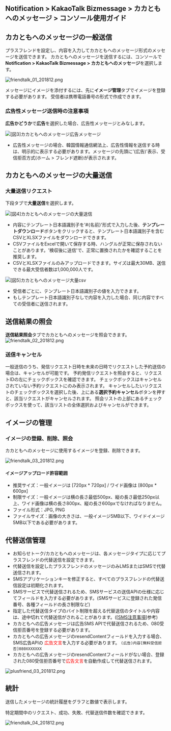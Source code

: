 ## Notification > KakaoTalk Bizmessage > カカともへのメッセージ > コンソール使用ガイド

## カカともへのメッセージの一般送信

プラスフレンドを設定し、内容を入力してカカともへのメッセージ形式のメッセージを送信できます。
カカともへのメッセージを送信するには、コンソールで**Notification > KakaoTalk Bizmessage > カカともへのメッセージ**を選択します。

![friendtalk_01_201812.png](https://static.toastoven.net/prod_alimtalk/friendtalk_01_201812.png)

メッセージにイメージを添付するには、先に**イメージ管理**タブでイメージを登録する必要があります。
受信者は携帯電話番号の形式で作成できます。

### 広告性メッセージ送信時の注意事項

**広告かどうか**で**広告**を選択した場合、広告性メッセージとみなします。

![[図3]カカともへのメッセージ広告メッセージ](http://static.toastoven.net/prod_alimtalk/friendtalk_02.png)

* 広告性メッセージの場合、韓国情報通信網法上、広告性情報を送信する時は、明示的に表示する必要があります。メッセージの先頭に'(広告)'表示、受信拒否方式(ホーム > フレンド遮断)が表示されます。

## カカともへのメッセージの大量送信

### 大量送信リクエスト
下段タブで**大量送信**を選択します。

![[図4]カカともへのメッセージの大量送信](http://static.toastoven.net/prod_alimtalk/friendtalk_mass_04.png)

* 内容にテンプレート日本語識別子を'#{名前}'形式で入力した後、**テンプレートダウンロード**ボタンをクリックすると、テンプレート日本語識別子を含むCSVとXLSXファイルをダウンロードできます。
* CSVファイルをExcelで開いて保存する時、ハングルが正常に保存されないことがあります。'検収後に送信'で、正常に置換されたかを確認することを推奨します。
* CSVとXLSXファイルのみアップロードできます。サイズは最大30MB、送信できる最大受信者数は1,000,000人です。

![[図5]カカともへのメッセージ大量csv](http://static.toastoven.net/prod_alimtalk/friendtalk_mass_05.png)

* 受信者ごとに、テンプレート日本語識別子の値を入力できます。
* もしテンプレート日本語識別子なしで内容を入力した場合、同じ内容ですべての受信者に送信されます。

## 送信結果の照会

**送信結果照会**タブでカカともへのメッセージを照会できます。
![friendtalk_02_201812.png](https://static.toastoven.net/prod_alimtalk/friendtalk_02_201812.png)

### 送信キャンセル

一般送信のうち、発信リクエスト日時を未来の日時でリクエストした予約送信の場合は、キャンセルが可能です。
予約発信リクエストを照会すると、リクエストIDの左にチェックボックスを確認できます。
チェックボックスはキャンセルされていない予約リクエストにのみ表示されます。
キャンセルしたいリクエストのチェックボックスを選択した後、上にある**選択予約キャンセル**ボタンを押すと、該当リクエストがキャンセルされます。
照会リストの上部にあるチェックボックスを使って、該当リストの全体選択およびキャンセルができます。

## イメージの管理

### イメージの登録、削除、照会

カカともへのメッセージに使用するイメージを登録、削除できます。

![friendtalk_03_201812.png](https://static.toastoven.net/prod_alimtalk/friendtalk_03_201812.png)

#### イメージアップロード許容範囲
* 推奨サイズ：一般イメージは [720px * 720px] / ワイド画像は [800px * 600px]
* 制限サイズ：一般イメージは横の長さ最低500px、縦の長さ最低250px以上、ワイド画像は横の長さ800px、縦の長さ600pxでなければなりません。
* ファイル形式：JPG, PNG
* ファイルサイズ：画像の大きさは、一般イメージ5MB以下、ワイドイメージ5MB以下である必要があります。

## 代替送信管理

* お知らせトーク/カカともへのメッセージは、各メッセージタイプに応じてプラスフレンドの代替送信を設定できます。
* 代替送信を設定したプラスフレンドのメッセージのみLMSまたはSMSで代替送信されます。
* SMSアプリケーションキーを修正すると、すべてのプラスフレンドの代替送信設定は初期化されます。
* SMSサービスで代替送信されるため、SMSサービスの送信APIの仕様に応じてフィールドを入力する必要があります。(SMSサービスに登録された発信番号、各種フィールドの長さ制限など)
* 指定した代替送信タイプのバイト制限を超える代替送信のタイトルや内容は、途中切れて代替送信がされることがあります。([[SMS注意事項](https://docs.toast.com/ko/Notification/SMS/ko/api-guide/#_1)]参考)
* カカともへの広告メッセージは広告SMS APIで代替送信されるため、080受信拒否番号を登録する必要があります。
* カカともへの広告メッセージのresendContentフィールドを入力する場合、SMS広告APIの <span style="color:red">広告文言</span>を入力する必要があります。 `(広告)内容[無料受信拒否]080XXXXXXX`
* カカともへの広告メッセージのresendContentフィールドがない場合、登録された080受信拒否番号で<span style="color:red">広告文言</span>を自動作成して代替送信されます。

![plusfriend_03_201812.png](https://static.toastoven.net/prod_alimtalk/plusfriend_03-1_201904.png)


## 統計

送信したメッセージの統計履歴をグラフと数値で表示します。

特定期間中のリクエスト、成功、失敗、代替送信件数を確認できます。

![friendtalk_04_201812.png](https://static.toastoven.net/prod_alimtalk/friendtalk_04_201812.png)
